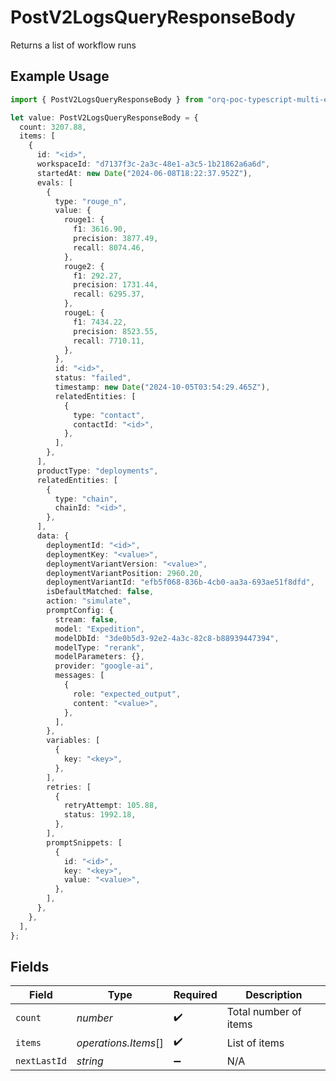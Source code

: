 # PostV2LogsQueryResponseBody

Returns a list of workflow runs

## Example Usage

```typescript
import { PostV2LogsQueryResponseBody } from "orq-poc-typescript-multi-env-version/models/operations";

let value: PostV2LogsQueryResponseBody = {
  count: 3207.88,
  items: [
    {
      id: "<id>",
      workspaceId: "d7137f3c-2a3c-48e1-a3c5-1b21862a6a6d",
      startedAt: new Date("2024-06-08T18:22:37.952Z"),
      evals: [
        {
          type: "rouge_n",
          value: {
            rouge1: {
              f1: 3616.90,
              precision: 3877.49,
              recall: 8074.46,
            },
            rouge2: {
              f1: 292.27,
              precision: 1731.44,
              recall: 6295.37,
            },
            rougeL: {
              f1: 7434.22,
              precision: 8523.55,
              recall: 7710.11,
            },
          },
          id: "<id>",
          status: "failed",
          timestamp: new Date("2024-10-05T03:54:29.465Z"),
          relatedEntities: [
            {
              type: "contact",
              contactId: "<id>",
            },
          ],
        },
      ],
      productType: "deployments",
      relatedEntities: [
        {
          type: "chain",
          chainId: "<id>",
        },
      ],
      data: {
        deploymentId: "<id>",
        deploymentKey: "<value>",
        deploymentVariantVersion: "<value>",
        deploymentVariantPosition: 2960.20,
        deploymentVariantId: "efb5f068-836b-4cb0-aa3a-693ae51f8dfd",
        isDefaultMatched: false,
        action: "simulate",
        promptConfig: {
          stream: false,
          model: "Expedition",
          modelDbId: "3de0b5d3-92e2-4a3c-82c8-b88939447394",
          modelType: "rerank",
          modelParameters: {},
          provider: "google-ai",
          messages: [
            {
              role: "expected_output",
              content: "<value>",
            },
          ],
        },
        variables: [
          {
            key: "<key>",
          },
        ],
        retries: [
          {
            retryAttempt: 105.88,
            status: 1992.18,
          },
        ],
        promptSnippets: [
          {
            id: "<id>",
            key: "<key>",
            value: "<value>",
          },
        ],
      },
    },
  ],
};
```

## Fields

| Field                 | Type                  | Required              | Description           |
| --------------------- | --------------------- | --------------------- | --------------------- |
| `count`               | *number*              | :heavy_check_mark:    | Total number of items |
| `items`               | *operations.Items*[]  | :heavy_check_mark:    | List of items         |
| `nextLastId`          | *string*              | :heavy_minus_sign:    | N/A                   |